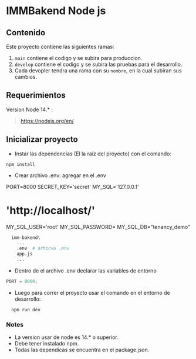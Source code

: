 # IMMBakend Node js

## Contenido

Este proyecto contiene las siguientes ramas:

1. `main` contiene el codigo y se subira para produccion.
2. `develop` contiene el codigo y se subira las pruebas para el desarrollo.
3. Cada devopler tendra una rama con su `nombre`, en la cual subiran sus cambios.

## Requerimientos

Version Node 14.\* :

> https://nodejs.org/en/

## Inicializar proyecto

- Instar las dependencias (El la raiz del proyecto) con el comando:

```
npm install
```

- Crear archivo .env:
 agregar en el .env
 
 PORT=8000
SECRET_KEY='secret'
MY_SQL='127.0.0.1'
# 'http://localhost/'
MY_SQL_USER='root'
MY_SQL_PASSWORD=
MY_SQL_DB="tenancy_demo"


```python
  imm-bakend\
    ...
    .env  # arhicvo .env
    app.js
    ...
```

- Dentro de el archivo .env declarar las variables de entorno

```js
PORT = 8000;
```

- Luego para correr el proyecto usar el comando en el entorno de desarrollo:

```
  npm run dev
```

### Notes

- La version usar de node es 14.\* o superior.
- Debe tener instalado npm.
- Todas las dependicas se encuentra en el package.json.
